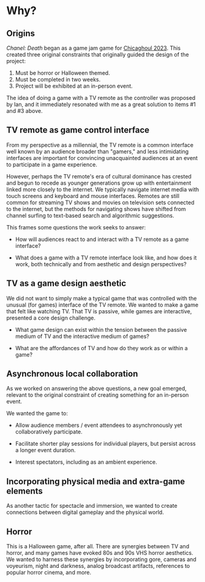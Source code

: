 # Why?

## Origins

*Chanel: Death* began as a game jam game for [Chicaghoul 2023](https://itch.io/jam/chicaghoul23). This created three original constraints that originally guided the design of the project:

1. Must be horror or Halloween themed.
2. Must be completed in two weeks.
3. Project will be exhibited at an in-person event.

The idea of doing a game with a TV remote as the controller was proposed by Ian, and it immediately resonated with me as a great solution to items #1 and #3 above.

## TV remote as game control interface

From my perspective as a millennial, the TV remote is a common interface well known by an audience broader than "gamers," and less intimidating interfaces are important for convincing unacquainted audiences at an event to participate in a game experience.

However, perhaps the TV remote's era of cultural dominance has crested and begun to recede as younger generations grow up with entertainment linked more closely to the internet. We typically navigate internet media with touch screens and keyboard and mouse interfaces. Remotes are still common for streaming TV shows and movies on television sets connected to the internet, but the methods for navigating shows have shifted from channel surfing to text-based search and algorithmic suggestions.

This frames some questions the work seeks to answer:

- How will audiences react to and interact with a TV remote as a game interface?

- What does a game with a TV remote interface look like, and how does it work, both technically and from aesthetic and design perspectives?

## TV as a game design aesthetic

We did not want to simply make a typical game that was controlled with the unusual (for games) interface of the TV remote. We wanted to make a game that felt like watching TV. That TV is passive, while games are interactive, presented a core design challenge.

- What game design can exist within the tension between the passive medium of TV and the interactive medium of games?

- What are the affordances of TV and how do they work as or within a game?

## Asynchronous local collaboration

As we worked on answering the above questions, a new goal emerged, relevant to the original constraint of creating something for an in-person event.

We wanted the game to:

- Allow audience members / event attendees to asynchronously yet collaboratively participate.

- Facilitate shorter play sessions for individual players, but persist across a longer event duration.

- Interest spectators, including as an ambient experience.

## Incorporating physical media and extra-game elements

As another tactic for spectacle and immersion, we wanted to create connections between digital gameplay and the physical world.

## Horror

This is a Halloween game, after all. There are synergies between TV and horror, and many games have evoked 80s and 90s VHS horror aesthetics. We wanted to harness these synergies by incorporating gore, cameras and voyeurism, night and darkness, analog broadcast artifacts, references to popular horror cinema, and more.

